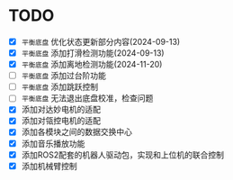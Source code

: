 # TODO

- [x] `平衡底盘` 优化状态更新部分内容(2024-09-13)
- [x] `平衡底盘` 添加打滑检测功能(2024-09-13)
- [x] `平衡底盘` 添加离地检测功能(2024-11-20)
- [ ] `平衡底盘` 添加过台阶功能
- [ ] `平衡底盘` 添加跳跃控制
- [ ] `平衡底盘` 无法退出底盘校准，检查问题
- [x] 添加对达妙电机的适配
- [x] 添加对瓴控电机的适配
- [x] 添加各模块之间的数据交换中心
- [x] 添加音乐播放功能
- [x] 添加ROS2配套的机器人驱动包，实现和上位机的联合控制
- [x] 添加机械臂控制
